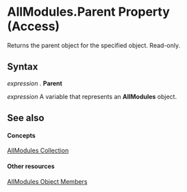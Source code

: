 
# AllModules.Parent Property (Access)

Returns the parent object for the specified object. Read-only.


## Syntax

 _expression_ . **Parent**

 _expression_ A variable that represents an **AllModules** object.


## See also


#### Concepts


[AllModules Collection](322815ae-3afd-f299-0ce9-2e9dbbb8536a.md)
#### Other resources


[AllModules Object Members](33eaed0b-df68-75d8-cba0-0a4b5ef64359.md)

